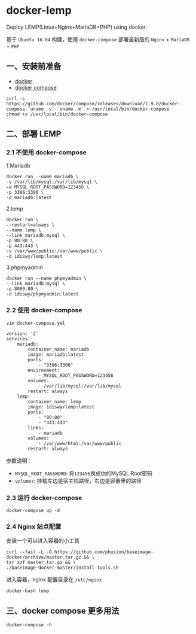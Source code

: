 # docker-lemp

Deploy LEMP(Linux+Nginx+MariaDB+PHP) using docker.

基于 `Ubuntu 16.04` 构建，使用 `docker-compose` 部署最新版的 `Nginx` + `MariaDB` + `PHP`

## 一、安装前准备

* [docker](https://docs.docker.com/installation)
* [docker compose](https://docs.docker.com/compose/install)

```shell
curl -L https://github.com/docker/compose/releases/download/1.9.0/docker-compose-`uname -s`-`uname -m` > /usr/local/bin/docker-compose
chmod +x /usr/local/bin/docker-compose
```

## 二、部署 LEMP

### 2.1 不使用 docker-compose

1.Mariadb

```shell
docker run --name mariadb \
-v /var/lib/mysql:/var/lib/mysql \
-e MYSQL_ROOT_PASSWORD=123456 \
-p 3306:3306 \
-d mariadb:latest
```

2.lemp

```shell
docker run \
--restart=always \
--name lemp \
--link mariadb:mysql \
-p 80:80 \
-p 443:443 \
-v /var/www/public:/var/www/public \
-d idiswy/lemp:latest
```

3.phpmyadmin

```shell
docker run --name phpmyadmin \
--link mariadb:mysql \
-p 8080:80 \
-d idiswy/phpmyadmin:latest
```

### 2.2 使用 docker-compose

`vim docker-compose.yml`

```shell
version: '2'
services:
    mariadb:
        container_name: mariadb
        image: mariadb:latest
        ports:
            - "3306:3306"
        environment:
            - MYSQL_ROOT_PASSWORD=123456
        volumes:
            - /var/lib/mysql:/var/lib/mysql
        restart: always
    lemp:
        container_name: lemp
        image: idiswy/lemp:latest
        ports:
            - "80:80"
            - "443:443"
        links:
            - mariadb
        volumes:
            - /var/www/html:/var/www/public
        restart: always
```

参数说明：

- `MYSQL_ROOT_PASSWORD`: 将`123456`换成你的MySQL Root密码
- `volumes`: 挂载左边是宿主机路径，右边是容器里的路径

### 2.3 运行 docker-compose

```shell
docker-compose up -d
```

### 2.4 Nginx 站点配置

安装一个可以进入容器的小工具

```
curl --fail -L -O https://github.com/phusion/baseimage-docker/archive/master.tar.gz && \
tar xzf master.tar.gz && \
./baseimage-docker-master/install-tools.sh
```

进入容器，nginx 配置目录在 `/etc/nginx`

```
docker-bash lemp
```

## 三、docker compose 更多用法


```shell
docker-compose -h
```